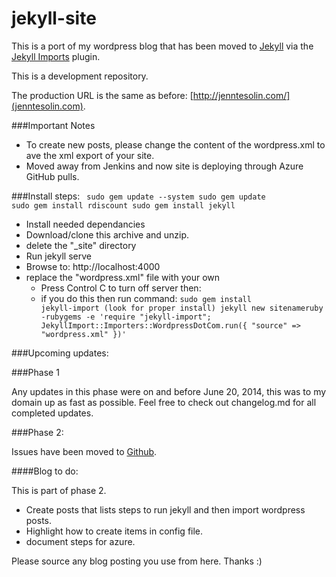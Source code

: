 jekyll-site
===========

This is a port of my wordpress blog that has been moved to [Jekyll](http://jekyllrb.com/) via the [Jekyll Imports](http://import.jekyllrb.com/) plugin.

This is a development repository.

The production URL is the same as before: [http://jenntesolin.com/](jenntesolin.com).


###Important Notes
- To create new posts, please change the content of the wordpress.xml to ave the xml export of your site.
- Moved away from Jenkins and now site is deploying through Azure GitHub pulls.

###Install steps:
<code>
sudo gem update --system
sudo gem update
sudo gem install rdiscount
sudo gem install jekyll
</code>

- Install needed dependancies
- Download/clone this archive and unzip.
- delete the "_site" directory
- Run jekyll serve
- Browse to: http://localhost:4000
- replace the "wordpress.xml" file with your own
    + Press Control C to turn off server then:
    + if you do this then run command:
    <code>sudo gem install jekyll-import (look for proper install)
    jekyll new sitenameruby -rubygems -e 'require "jekyll-import";    JekyllImport::Importers::WordpressDotCom.run({      "source" =&gt; "wordpress.xml"    })'</code>

###Upcoming updates:

###Phase 1

Any updates in this phase were on and before June 20, 2014, this was to my domain up as fast as possible. Feel free to check out changelog.md for all completed updates.

###Phase 2:

Issues have been moved to [Github](https://github.com/jennifert/jekyll-site/issues).

####Blog to do:

This is part of phase 2.

- Create posts that lists steps to run jekyll and then import wordpress posts.
- Highlight how to create items in config file.
- document steps for azure.


Please source any blog posting you use from here. Thanks :)